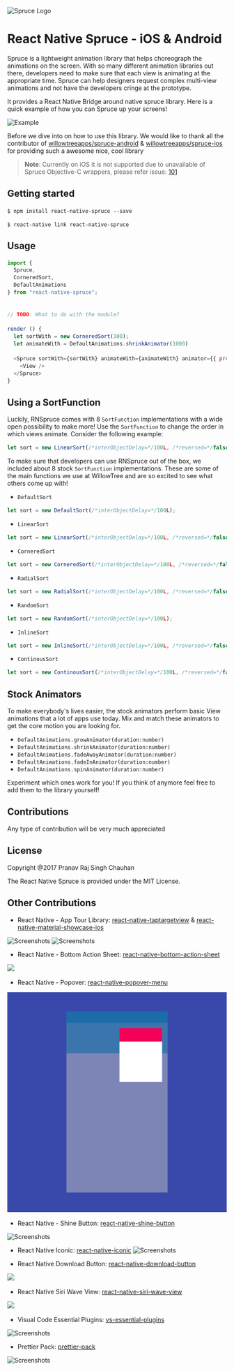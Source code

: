 ![Spruce Logo](https://github.com/willowtreeapps/spruce-ios/raw/master/imgs/header_image.png)

# React Native Spruce - iOS & Android

Spruce is a lightweight animation library that helps choreograph the animations on the screen. With so many different animation libraries out there, developers need to make sure that each view is animating at the appropriate time. Spruce can help designers request complex multi-view animations and not have the developers cringe at the prototype.

It provides a React Native Bridge around native spruce library. Here is a quick example of how you can Spruce up your screens!

![Example](https://github.com/willowtreeapps/spruce-ios/raw/master/imgs/extensibility-tests.gif)

Before we dive into on how to use this library. We would like to thank all the contributor of [willowtreeapps/spruce-android](https://github.com/willowtreeapps/spruce-android) & [willowtreeapps/spruce-ios](https://github.com/willowtreeapps/spruce-ios) for providing such a awesome nice, cool library

> **Note**: Currently on iOS it is not supported due to unavailable of Spruce Objective-C wrappers, please refer issue: [101](https://github.com/willowtreeapps/spruce-ios/issues/101)

## Getting started

`$ npm install react-native-spruce --save`

`$ react-native link react-native-spruce`


## Usage
```javascript
import {
  Spruce,
  CorneredSort,
  DefaultAnimations
} from "react-native-spruce";


// TODO: What to do with the module?

render () {
  let sortWith = new CorneredSort(100);
  let animateWith = DefaultAnimations.shrinkAnimator(1000)

  <Spruce sortWith={sortWith} animateWith={animateWith} animator={{ propertyName: "translationX", values: [5000, 0], duration: 800 }}>
    <View />
  </Spruce>
}

```

## Using a SortFunction
Luckily, RNSpruce comes with 8 `SortFunction` implementations with a wide open possibility to make more! Use the `SortFunction` to change the order in which views animate. Consider the following example:

```javascript
let sort = new LinearSort(/*interObjectDelay=*/100L, /*reversed=*/false, LinearSort.Direction.TOP_TO_BOTTOM);
```

To make sure that developers can use RNSpruce out of the box, we included about 8 stock `SortFunction` implementations. These are some of the main functions we use at WillowTree and are so excited to see what others come up with!

- `DefaultSort`
```javascript
let sort = new DefaultSort(/*interObjectDelay=*/100L);
```

- `LinearSort`
```javascript
let sort = new LinearSort(/*interObjectDelay=*/100L, /*reversed=*/false, LinearSort.Direction.TOP_TO_BOTTOM);
```

- `CorneredSort`
```javascript
let sort = new CorneredSort(/*interObjectDelay=*/100L, /*reversed=*/false, CorneredSort.Corner.TOP_LEFT);
```

- `RadialSort`
```javascript
let sort = new RadialSort(/*interObjectDelay=*/100L, /*reversed=*/false, RadialSort.Position.TOP_LEFT);
```

- `RandomSort`
```javascript
let sort = new RandomSort(/*interObjectDelay=*/100L);
```

- `InlineSort`
```javascript
let sort = new InlineSort(/*interObjectDelay=*/100L, /*reversed=*/false, LinearSort.Direction.TOP_TO_BOTTOM);
```

- `ContinousSort`
```javascript
let sort = new ContinousSort(/*interObjectDelay=*/100L, /*reversed=*/false, ContinousSort.Position.TOP_LEFT);
```

## Stock Animators

To make everybody's lives easier, the stock animators perform basic View animations that a lot of apps use today. Mix and match these animators to get the core motion you are looking for.

- `DefaultAnimations.growAnimator(duration:number)`
- `DefaultAnimations.shrinkAnimator(duration:number)`
- `DefaultAnimations.fadeAwayAnimator(duration:number)`
- `DefaultAnimations.fadeInAnimator(duration:number)`
- `DefaultAnimations.spinAnimator(duration:number)`


Experiment which ones work for you! If you think of anymore feel free to add them to the library yourself!



## Contributions
Any type of contribution will be very much appreciated

## License
Copyright @2017 Pranav Raj Singh Chauhan

The React Native Spruce is provided under the MIT License.


## Other Contributions

- React Native - App Tour Library: [react-native-taptargetview](https://github.com/prscX/react-native-taptargetview) & [react-native-material-showcase-ios](https://github.com/prscX/react-native-material-showcase-ios)

![Screenshots](https://github.com/KeepSafe/TapTargetView/raw/master/.github/video.gif)
![Screenshots](https://github.com/aromajoin/material-showcase-ios/raw/master/art/material-showcase.gif?raw=true)

- React Native - Bottom Action Sheet: [react-native-bottom-action-sheet](https://github.com/prscX/react-native-bottom-action-sheet)

![](https://github.com/rubensousa/BottomSheetBuilder/raw/master/screens/normal_demo.gif)

- React Native - Popover: [react-native-popover-menu](https://github.com/prscX/react-native-popover-menu)

![](https://github.com/zawadz88/MaterialPopupMenu/raw/master/art/components_menus.png)

- React Native - Shine Button: [react-native-shine-button](https://github.com/prscX/react-native-shine-button)

![Screenshots](https://raw.githubusercontent.com/ChadCSong/ShineButton/master/demo_shine_others.gif)

- React Native Iconic: [react-native-iconic](https://github.com/prscX/react-native-iconic)
![Screenshots](https://camo.githubusercontent.com/b18993cbfe91de8abdc0019dc9a6cd44707eec21/68747470733a2f2f6431337961637572716a676172612e636c6f756466726f6e742e6e65742f75736572732f3338313133332f73637265656e73686f74732f313639363538302f766266706f70666c6174627574746f6e332e676966)

- React Native Download Button: [react-native-download-button](https://github.com/prscX/react-native-download-button)

![](https://github.com/fenjuly/ArrowDownloadButton/raw/master/screenshots/arrowdownloadbutton.gif)

- React Native Siri Wave View: [react-native-siri-wave-view](https://github.com/prscX/react-native-siri-wave-view)

![](https://cdn.dribbble.com/users/341264/screenshots/2203511/wave.gif)

- Visual Code Essential Plugins: [vs-essential-plugins](https://github.com/prscX/vs-essential-plugins)

![Screenshots](https://pbs.twimg.com/profile_images/922911523328081920/jEKFRPKV_400x400.jpg)

- Prettier Pack: [prettier-pack](https://github.com/prscX/prettier-pack)

![Screenshots](https://raw.githubusercontent.com/prettier/prettier-logo/master/images/prettier-banner-light.png)
